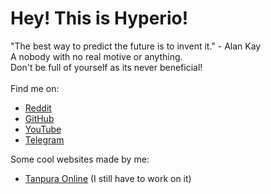 # Hey! This is Hyperio!
"The best way to predict the future is to invent it." - Alan Kay <br>
A nobody with no real motive or anything. <br>
Don't be full of yourself as its never beneficial! <br> <br>
Find me on: <br>
* [Reddit](https://reddit.com/u/thefrind54)
* [GitHub](https://github.com/hyperio546)
* [YouTube](https://youtube.com/@hyperio546)
* [Telegram](https://t.me/hyperio546)

Some cool websites made by me: <br>
- [Tanpura Online](https://hyperio546.github.io/tanpura-online) (I still have to work on it)
